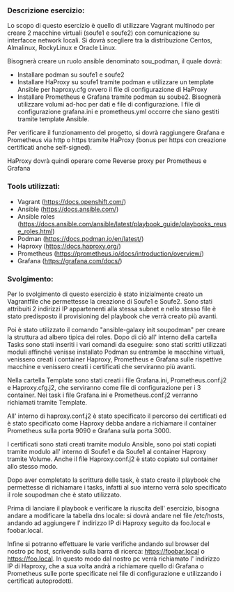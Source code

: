### Descrizione esercizio:

Lo scopo di questo esercizio è quello di utilizzare Vagrant multinodo per creare 2 macchine virtuali (soufe1 e soufe2) con comunicazione su interfacce network locali.
Si dovrà scegliere tra la distribuzione Centos, Almalinux, RockyLinux e Oracle Linux.

Bisognerà creare un ruolo ansible denominato sou_podman, il quale dovrà: 

- Installare podman su soufe1 e soufe2
- Installare HaProxy su soufe1 tramite podman e utilizzare un template Ansible per haproxy.cfg ovvero il file di configurazione di HaProxy
- Installare Prometheus e Grafana tramite podman su soube2. Bisognerà utilizzare volumi ad-hoc per dati e file di configurazione. I file di configurazione grafana.ini e prometheus.yml occorre che siano gestiti tramite template Ansible. 

Per verificare il funzionamento del progetto, si dovrà raggiungere Grafana e Prometheus via http o https tramite HaProxy (bonus per https con creazione certificati anche self-signed).

HaProxy dovrà quindi operare come Reverse proxy per Prometheus e Grafana

### Tools utilizzati:

- Vagrant (https://docs.openshift.com/)
- Ansible (https://docs.ansible.com/)
- Ansible roles (https://docs.ansible.com/ansible/latest/playbook_guide/playbooks_reuse_roles.html)
- Podman (https://docs.podman.io/en/latest/)
- Haproxy (https://docs.haproxy.org/)
- Prometheus (https://prometheus.io/docs/introduction/overview/)
- Grafana (https://grafana.com/docs/)

### Svolgimento:
Per lo svolgimento di questo esercizio è stato inizialmente creato un Vagrantfile che permettesse la creazione di Soufe1 e Soufe2. Sono stati attribuiti 2 indirizzi IP appartenenti alla stessa subnet e nello stesso file è stato predisposto il provisioning del playbook che verrà creato più avanti.

Poi è stato utilizzato il comando "ansible-galaxy init soupodman" per creare la struttura ad albero tipica dei roles. 
Dopo di ciò all' interno della cartella Tasks sono stati inseriti i vari comandi da eseguire: sono stati scritti utilizzati moduli affinché venisse installato Podman su entrambe le macchine virtuali, venissero creati i container Haproxy, Prometheus e Grafana sulle rispettive macchine e venissero creati i certificati che serviranno più avanti. 

Nella cartella Template sono stati creati i file Grafana.ini, Prometheus.conf.j2 e Haproxy.cfg.j2, che serviranno come file di configurazione per i 3 container. Nei task i file Grafana.ini e Prometheus.conf.j2 verranno richiamati tramite Template.

All' interno di haproxy.conf.j2 è stato specificato il percorso dei certificati ed è stato specificato come Haproxy debba andare a richiamare il container Prometheus sulla porta 9090 e Grafana sulla porta 3000.

I certificati sono stati creati tramite modulo Ansible, sono poi stati copiati tramite modulo all' interno di Soufe1 e da Soufe1 al container Haproxy tramite Volume. Anche il file Haproxy.conf.j2 è stato copiato sul container allo stesso modo.  

Dopo aver completato la scrittura delle task, è stato creato il playbook che permettesse di richiamare i tasks, infatti al suo interno verrà solo specificato il role soupodman che è stato utilizzato. 

Prima di lanciare il playbook e verificare la riuscita dell' esercizio, bisogna andare a modificare la tabella dns locale: si dovrà andare nel file /etc/hosts, andando ad aggiungere l' indirizzo IP di Haproxy seguito da foo.local e foobar.local. 

Infine si potranno effettuare le varie verifiche andando sul browser del nostro pc host, scrivendo sulla barra di ricerca: https://foobar.local o https://foo.local. In questo modo dal nostro pc verrà richiamato l' indirizzo IP di Haproxy, che a sua volta andrà a richiamare quello di Grafana o Prometheus sulle porte specificate nei file di configurazione e utilizzando i certificati autoprodotti.
